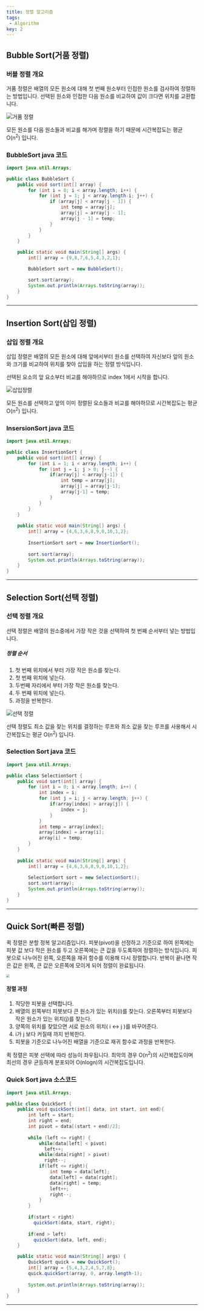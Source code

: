 ```yaml
---
title: 정렬 알고리즘
tags: 
 - Algorithm
key: 2
---
```



## Bubble Sort(거품 정렬)

### 버블 정렬 개요

거품 정렬은 배열의 모든 원소에 대해 첫 번째 원소부터 인접한 원소를 검사하여 정렬하는 방법입니다. 선택된 원소와 인접한 다음 원소를 비교하여 값이 크다면 위치를 교환합니다.

![거품 정렬](/assets/img/bubble-sort-in-c.png)

모든 원소를 다음 원소들과 비교를 해가며 정렬을 하기 때문에 시간복잡도는 평균 O(n<sup>2</sup>) 입니다.

### BubbleSort  java 코드

~~~java
import java.util.Arrays;

public class BubbleSort {
	public void sort(int[] array) {
		for (int i = 0; i < array.length; i++) {
			for (int j = 1; j < array.length-i; j++) {
				if (array[j] < array[j - 1]) {
					int temp = array[j];
					array[j] = array[j - 1];
					array[j - 1] = temp;
				}
			}
		}
	}

	public static void main(String[] args) {
		int[] array = {9,8,7,6,5,4,3,2,1};

		BubbleSort sort = new BubbleSort();

		sort.sort(array);
		System.out.println(Arrays.toString(array));
	}
}
~~~

___





## Insertion Sort(삽입 정렬)

### 삽입 정렬 개요

삽입 정렬은 배열의 모든 원소에 대해 앞에서부터 원소를 선택하여 자신보다 앞의 원소와 크기를 비교하여 위치를 찾아 삽입을 하는 정렬 방식입니다.



선택된 요소의 앞 요소부터 비교를 해야하므로 index 1에서 시작을 합니다.

![삽입정렬](/assets/img/insertion_sort.png)

모든 원소를 선택하고 앞의 이미 정렬된 요소들과 비교를 해야하므로 시간복잡도는 평균 O(n<sup>2</sup>) 입니다.



### InsersionSort java 코드

~~~java
import java.util.Arrays;

public class InsertionSort {
	public void sort(int[] array) {
		for (int i = 1; i < array.length; i++) {
			for (int j = i; j > 0; j--) {
				if(array[j] < array[j-1]) {
					int temp = array[j];
					array[j] = array[j-1];
					array[j-1] = temp;
				}
			}
		}
	}
	
	public static void main(String[] args) {
		int[] array = {4,6,3,6,8,9,0,10,1,2};
		
		InsertionSort sort = new InsertionSort();
		
		sort.sort(array);
		System.out.println(Arrays.toString(array));
	}
}
~~~

___



## Selection Sort(선택 정렬)

### 선택 정렬 개요

선택 정렬은 배열의 원소중에서 가장 작은 것을 선택하여 첫 번째 순서부터 넣는 방법입니다. 

##### 정렬 순서

1. 첫 번째 위치에서 부터 가장 작은 원소를 찾는다.
2. 첫 번째 위치에 넣는다.
3. 두번째 자리에서 부터 가장 작은 원소를 찾는다.
4. 두 번째 위치에 넣는다.
5. 과정을 반복한다.

![선택 정렬](/assets/img/selection-sort.png)

선택 정렬도 최소 값을 찾는 위치를 결정하는 루프와 최소 값을 찾는 루프를 사용해서 시간복잡도는 평균 O(n<sup>2</sup>) 입니다.



### Selection Sort java 코드

~~~java
import java.util.Arrays;

public class SelectionSort {
	public void sort(int[] array) {
		for (int i = 0; i < array.length; i++) {
			int index = i;
			for (int j = i; j < array.length; j++) {
				if(array[index] > array[j]) {
					index = j;
				}
			}
			int temp = array[index];
			array[index] = array[i];
			array[i] = temp;
		}
	}
	
	public static void main(String[] args) {
		int[] array = {4,6,3,6,8,9,0,10,1,2};
		
		SelectionSort sort = new SelectionSort();
		sort.sort(array);
		System.out.println(Arrays.toString(array));
	}
}
~~~

___


## Quick Sort(빠른 정렬)

퀵 정렬은 분할 정복 알고리즘입니다. 피봇(pivot)을 선정하고 기준으로 하여 왼쪽에는 피봇 값 보다 작은 원소를 두고 오른쪽에는 큰 값을 두도록하여 정렬하는 방식입니다. 피봇으로 나누어진 왼쪽, 오른쪽을 재귀 함수를 이용해 다시 정렬합니다. 반복이 끝나면 작은 값은 왼쪽, 큰 값은 오른쪽에 모이게 되어 정렬이 완료됩니다.

<img src="/assets/img/quicksort.png" style="zoom:50%;" />

#### 정렬 과정

1. 적당한 피봇을 선택합니다.
2. 배열의 왼쪽부터 피봇보다 큰 원소가 있는 위치(i)를 찾는다. 오른쪽부터 피봇보다 작은 원소가 있는 위치(j)를 찾는다.
3. 양쪽의 위치를 찾았으면 서로 원소의 위치( i <-> j )를 바꾸어준다.
4. i가  j 보다 커질때 까지 반복한다.
5. 피봇을 기준으로 나누어진 배열을 기준으로 재귀 함수로 과정을 반복한다.



퀵 정렬은 피봇 선택에 따라 성능이 좌우됩니다. 최악의 경우 O(n<sup>2</sup>)의 시간복잡도이며 최선의 경우 균등하게 분포되어 O(nlogn)의 시간복잡도입니다.



### Quick Sort java 소스코드

~~~java
import java.util.Arrays;

public class QuickSort {
	public void quickSort(int[] data, int start, int end){
        int left = start;
        int right = end;
        int pivot = data[(start + end)/2];
        
        while (left <= right) {
            while(data[left] < pivot) 
              left++;
            while(data[right] > pivot) 
              right--;
            if(left <= right){    
                int temp = data[left];
                data[left] = data[right];
                data[right] = temp;
                left++;
                right--;
            }
        } 
        
        if(start < right) 
          quickSort(data, start, right); 
      
        if(end > left) 
          quickSort(data, left, end); 
    }

	public static void main(String[] args) {
		QuickSort quick = new QuickSort();
		int[] array = {5,4,3,2,4,5,7,8};
		quick.quickSort(array, 0, array.length-1);
		
		System.out.println(Arrays.toString(array));
	}
}
~~~

___



